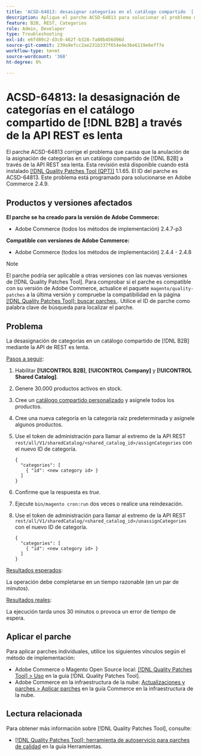 ```yaml
---
title: 'ACSD-64813: desasignar categorías en el catálogo compartido  [!DNL B2B] a través de la API REST es lento'
description: Aplique el parche ACSD-64813 para solucionar el problema de Adobe Commerce donde la anulación de la asignación de categorías en un catálogo compartido de  [!DNL B2B] a través de la API de REST es lenta.
feature: B2B, REST, Categories
role: Admin, Developer
type: Troubleshooting
exl-id: e6fd89c2-d3c0-462f-b328-7a80b456d96d
source-git-commit: 239a9efcc2ae231b337f654e4e36e6119e6eff7e
workflow-type: tm+mt
source-wordcount: '368'
ht-degree: 0%

---
```


# ACSD-64813: la desasignación de categorías en el catálogo compartido de [!DNL B2B] a través de la API REST es lenta

El parche ACSD-64813 corrige el problema que causa que la anulación de la asignación de categorías en un catálogo compartido de [!DNL B2B] a través de la API REST sea lenta. Esta revisión está disponible cuando está instalado [[!DNL Quality Patches Tool (QPT)]](/help/tools/quality-patches-tool/quality-patches-tool-to-self-serve-quality-patches.md) 1.1.65. El ID del parche es ACSD-64813. Este problema está programado para solucionarse en Adobe Commerce 2.4.9.

## Productos y versiones afectados

**El parche se ha creado para la versión de Adobe Commerce:**

* Adobe Commerce (todos los métodos de implementación) 2.4.7-p3

**Compatible con versiones de Adobe Commerce:**

* Adobe Commerce (todos los métodos de implementación) 2.4.4 - 2.4.8

>[!NOTE]
>
>El parche podría ser aplicable a otras versiones con las nuevas versiones de [!DNL Quality Patches Tool]. Para comprobar si el parche es compatible con su versión de Adobe Commerce, actualice el paquete `magento/quality-patches` a la última versión y compruebe la compatibilidad en la página [[!DNL Quality Patches Tool]: buscar parches &#x200B;](https://experienceleague.adobe.com/tools/commerce-quality-patches/index.html?lang=es). Utilice el ID de parche como palabra clave de búsqueda para localizar el parche.

## Problema

La desasignación de categorías en un catálogo compartido de [!DNL B2B] mediante la API de REST es lenta.

<u>Pasos a seguir</u>:

1. Habilitar **[!UICONTROL B2B]**, **[!UICONTROL Company]** y **[!UICONTROL Shared Catalog]**.
1. Genere 30.000 productos activos en stock.
1. Cree un [catálogo compartido personalizado](https://experienceleague.adobe.com/es/docs/commerce-admin/b2b/shared-catalogs/catalog-shared#actions-controls) y asígnele todos los productos.
1. Cree una nueva categoría en la categoría raíz predeterminada y asígnele algunos productos.
1. Use el token de administración para llamar al extremo de la API REST `rest/all/V1/sharedCatalog/<shared_catalog_id>/assignCategories` con el nuevo ID de categoría.

   ```
   {
     "categories": [
       { "id": <new category id> }
     ]
   }
   ```

1. Confirme que la respuesta es *true*.
1. Ejecute `bin/magento cron:run` dos veces o realice una reindexación.
1. Use el token de administración para llamar al extremo de la API REST `rest/all/V1/sharedCatalog/<shared_catalog_id>/unassignCategories` con el nuevo ID de categoría.

   ```
   {
     "categories": [
       { "id": <new category id> }
     ]
   }
   ```

<u>Resultados esperados</u>:

La operación debe completarse en un tiempo razonable (en un par de minutos).

<u>Resultados reales</u>:

La ejecución tarda unos 30 minutos o provoca un error de tiempo de espera.

## Aplicar el parche

Para aplicar parches individuales, utilice los siguientes vínculos según el método de implementación:

* Adobe Commerce o Magento Open Source local: [[!DNL Quality Patches Tool] > Uso](/help/tools/quality-patches-tool/usage.md) en la guía [!DNL Quality Patches Tool].
* Adobe Commerce en la infraestructura de la nube: [Actualizaciones y parches > Aplicar parches](https://experienceleague.adobe.com/docs/commerce-cloud-service/user-guide/develop/upgrade/apply-patches.html?lang=es) en la guía Commerce en la infraestructura de la nube.

## Lectura relacionada

Para obtener más información sobre [!DNL Quality Patches Tool], consulte:

* [[!DNL Quality Patches Tool]: herramienta de autoservicio para parches de calidad](/help/tools/quality-patches-tool/quality-patches-tool-to-self-serve-quality-patches.md) en la guía Herramientas.
